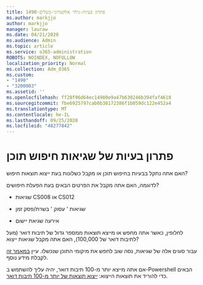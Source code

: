 ```yaml
---
title: 1490-פתרון בעיות-גילוי אלקטרוני-כשלים
ms.author: markjjo
author: markjjo
manager: lauraw
ms.date: 04/21/2020
ms.audience: Admin
ms.topic: article
ms.service: o365-administration
ROBOTS: NOINDEX, NOFOLLOW
localization_priority: Normal
ms.collection: Adm_O365
ms.custom:
- "1490"
- "3200003"
ms.assetid: ''
ms.openlocfilehash: ff28f96d64ec14980e9a47b630246b394faf4610
ms.sourcegitcommit: fbe6925797cab0b38172386f1b059dc122e452a4
ms.translationtype: MT
ms.contentlocale: he-IL
ms.lasthandoff: 09/25/2020
ms.locfileid: "48277842"
---
```

# <a name="troubleshoot-content-search-errors"></a>פתרון בעיות של שגיאות חיפוש תוכן

האם אתה נתקל בבעיות בחיפוש תוכן או מקבל כשלונות בעת ייצוא תוצאות חיפוש?

לדוגמה, האם אתה מקבל את הפרטים הבאים בעת הפעלת חיפושים?

- שגיאות CS008 או CS012

- שגיאות ' עסוק ' בשרת/פסק זמן

- אירעה שגיאת יישום

לחלופין, כאשר אתה מחפש או מייצא תוצאות ממספר גדול של תיבות דואר (מעל לתיבות דואר של 100,000), האם אתה מקבל שגיאות ייצוא?

עבור סוגים אלה של שגיאות, נסה שוב לחפש את מיקומי התוכן שנכשלו. עיין  [במאמר זה](https://docs.microsoft.com/microsoft-365/compliance/retry-failed-content-search) לקבלת מידע נוסף.

אם אתה מייצא יותר מ-100 תיבות דואר, יהיה עליך להשתמש ב-Powershell הבאים כדי להוריד את תוצאות הייצוא:  [ייצוא תוצאות של יותר מ-100 תיבות דואר](https://docs.microsoft.com/microsoft-365/compliance/export-search-results?view=o365-worldwide%23exporting-results-from-more-than-100000-mailboxes).
